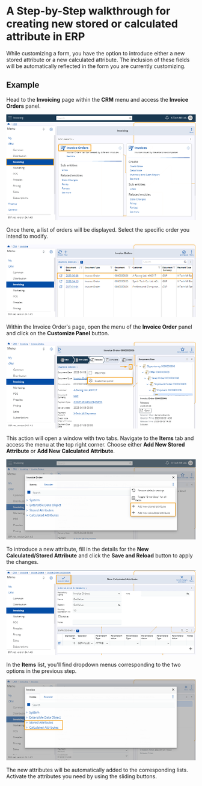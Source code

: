 # A Step-by-Step walkthrough for creating new stored or calculated attribute in ERP

While customizing a form, you have the option to introduce either a new stored attribute 
or a new calculated attribute. The inclusion of these fields will be automatically reflected in the form you are currently customizing. 

## Example 

Head to the **Invoicing** page within the **CRM** menu and access the **Invoice Orders** panel.

![Pictures](pictures/Invoice_Navigation_20_01.png)

Once there, a list of orders will be displayed. Select the specific order you intend to modify.

![Pictures](pictures/Invoice_Order_20_01.png)

Within the Invoice Order's page, open the menu of the **Invoice Order** panel and click on the **Customize Panel** button.

![Pictures](pictures/Invoice_Order_menu_20_01.png)

This action will open a window with two tabs. Navigate to the **Items** tab and access the menu at the top right corner. Choose either **Add New Stored Attribute** or **Add New Calculated Attribute**.

![Pictures](pictures/Invoice_Add_20_01.png)

To introduce a new attribute, fill in the details for the **New Calculated/Stored Attribute** and click the **Save and Reload** button to apply the changes.

![Pictures](pictures/Invoice_Save_Reload_20_01.png)

In the **Items** list, you'll find dropdown menus corresponding to the two options in the previous step. 

![Pictures](pictures/Invoice_attributes_21_01.png)

The new attributes will be automatically added to the corresponding lists. Activate the attributes you need by using the sliding buttons.

